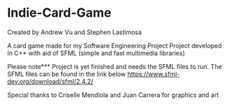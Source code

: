 # Indie-Card-Game
Created by Andrew Vu and Stephen Lastimosa

A card game made for my Software Engineering Project 
Project developed in C++ with aid of SFML (simple and fast multimedia libraries)

Please note*** Project is yet finished and needs the SFML files to run.
The SFML files can be found in the link below
https://www.sfml-dev.org/download/sfml/2.4.2/

Special thanks to Criselle Mendiola and Juan Carrera for graphics and art
